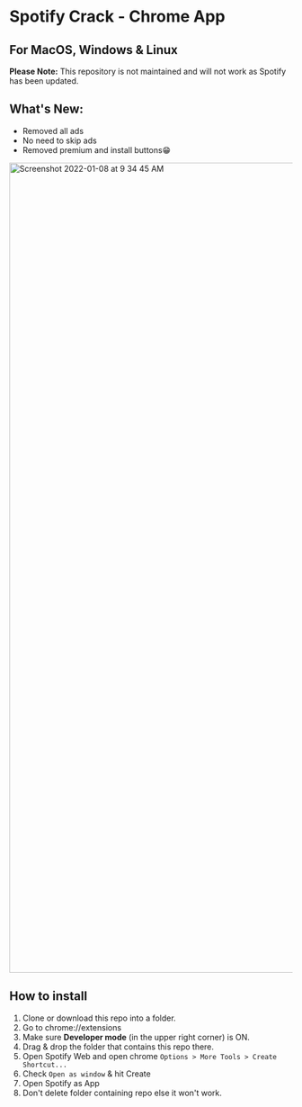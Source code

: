 # Spotify Crack - Chrome App

## For MacOS, Windows & Linux

**Please Note:** This repository is not maintained and will not work as Spotify has been updated.

## What's New:

- Removed all ads
- No need to skip ads
- Removed premium and install buttons😁

<img width="1440" alt="Screenshot 2022-01-08 at 9 34 45 AM" src="https://user-images.githubusercontent.com/83419951/148630845-7035d19b-895b-4b5b-aca4-ac5f61432391.png">
  
## How to install

1. Clone or download this repo into a folder.
1. Go to chrome://extensions
2. Make sure **Developer mode** (in the upper right corner) is ON.
3. Drag & drop the folder that contains this repo there.
4. Open Spotify Web and open chrome `Options > More Tools > Create Shortcut...`
5. Check `Open as window` & hit Create
6. Open Spotify as App
7. Don't delete folder containing repo else it won't work.
